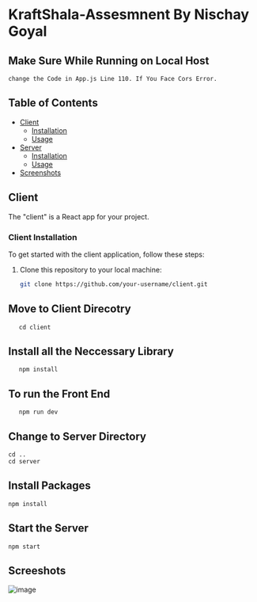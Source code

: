 # KraftShala-Assesmnent By Nischay Goyal

## Make Sure While Running on Local Host 
```
change the Code in App.js Line 110. If You Face Cors Error.

```


## Table of Contents
- [Client](#client)
  - [Installation](#client-installation)
  - [Usage](#client-usage)
- [Server](#server)
  - [Installation](#server-installation)
  - [Usage](#server-usage)
- [Screenshots](#license)

## Client

The "client" is a React app for your project.

### Client Installation

To get started with the client application, follow these steps:

1. Clone this repository to your local machine:

   ```bash
   git clone https://github.com/your-username/client.git
   ```
## Move to Client Direcotry
```
   cd client
```
## Install all the Neccessary Library
```
   npm install
```
## To run the Front End
```
   npm run dev
```

## Change to Server Directory
```
cd ..
cd server
```

## Install Packages
```
npm install
```

## Start the Server

```
npm start

```

## Screeshots

![image](https://github.com/NischayGoyal1/KraftShala-Assignment/assets/81116984/7a14099d-252e-4b69-8884-1dd656c1839f)





